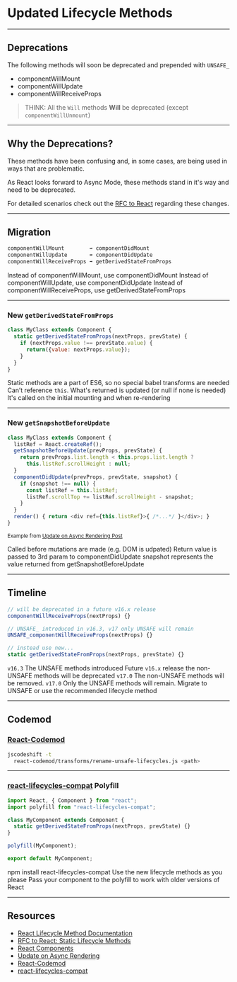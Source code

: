 # Updated Lifecycle Methods

------

## Deprecations

<!-- .slide: data-title="Lifecycle Methods" -->

The following methods will soon be deprecated and prepended with `UNSAFE_`

* componentWillMount
* componentWillUpdate
* componentWillReceiveProps

<blockquote class="fragment">THINK: All the <code>Will</code> methods <strong>Will</strong> be deprecated (except <code>componentWillUnmount</code>)</blockquote>

------

## Why the Deprecations?

<!-- .slide: data-title="Lifecycle Methods" -->

These methods have been confusing and, in some cases, are being used in ways that are problematic.

As React looks forward to Async Mode, these methods stand in it's way and need to be deprecated.

For detailed scenarios check out the [RFC to React](https://github.com/reactjs/rfcs/blob/master/text/0006-static-lifecycle-methods.md) regarding these changes.

------

## Migration

<!-- .slide: data-title="Lifecycle Methods" -->

```js
componentWillMount        ➡ componentDidMount
componentWillUpdate       ➡ componentDidUpdate
componentWillReceiveProps ➡ getDerivedStateFromProps
```

<span class="fragment current-only focus-text" data-code-focus="1">Instead of componentWillMount, use componentDidMount</span>
<span class="fragment current-only focus-text" data-code-focus="2">Instead of componentWillUpdate, use componentDidUpdate</span>
<span class="fragment current-only focus-text" data-code-focus="3">Instead of componentWillReceiveProps, use getDerivedStateFromProps</span>

------

### New `getDerivedStateFromProps`

<!-- .slide: data-title="Lifecycle Methods" data-state="zeroTopx" -->

```js
class MyClass extends Component {
  static getDerivedStateFromProps(nextProps, prevState) {
    if (nextProps.value !== prevState.value) {
      return({value: nextProps.value});
    }
  }
}
```

<span class="fragment current-only focus-text" data-code-focus="2-6">Static methods are a part of ES6, so no special babel transforms are needed</span>
<span class="fragment current-only focus-text" data-code-focus="4">Can’t reference `this`. What's returned is updated (or null if none is needed)</span>
<span class="fragment current-only focus-text" data-code-focus="2-6">It's called on the initial mounting and when re-rendering</span>

------

### New `getSnapshotBeforeUpdate`

<!-- .slide: data-title="Lifecycle Methods" data-state="zeroTopx" -->

```js
class MyClass extends Component {
  listRef = React.createRef();
  getSnapshotBeforeUpdate(prevProps, prevState) {
    return prevProps.list.length < this.props.list.length ?
      this.listRef.scrollHeight : null;
  }
  componentDidUpdate(prevProps, prevState, snapshot) {
    if (snapshot !== null) {
      const listRef = this.listRef;
      listRef.scrollTop += listRef.scrollHeight - snapshot;
    }
  }
  render() { return <div ref={this.listRef}>{ /*...*/ }</div>; }
}
```

<small>Example from <a href="https://reactjs.org/blog/2018/03/27/update-on-async-rendering.html#open-source-project-maintainers">Update on Async Rendering Post</a></small>

<span class="fragment current-only focus-text focus-text--abs" data-code-focus="3-6">Called before mutations are made (e.g. DOM is udpated)</span>
<span class="fragment current-only focus-text focus-text--abs" data-code-focus="4-5">Return value is passed to 3rd param to componentDidUpdate</span>
<span class="fragment current-only focus-text focus-text--abs" data-code-focus="7-12">snapshot represents the value returned from getSnapshotBeforeUpdate</span>

------

## Timeline

<!-- .slide: data-title="Lifecycle Methods" data-state="zeroTopx" -->

```js
// will be deprecated in a future v16.x release
componentWillReceiveProps(nextProps) {}

// UNSAFE_ introduced in v16.3, v17 only UNSAFE will remain
UNSAFE_componentWillReceiveProps(nextProps) {}

// instead use new...
static getDerivedStateFromProps(nextProps, prevState) {}
```

<span class="fragment current-only focus-text" data-code-focus="4-5">`v16.3` The UNSAFE methods introduced</span>
<span class="fragment current-only focus-text" data-code-focus="1-2">Future `v16.x` release the non-UNSAFE methods will be deprecated</span>
<span class="fragment current-only focus-text" data-code-focus="1-2">`v17.0` The non-UNSAFE methods will be removed.</span>
<span class="fragment current-only focus-text" data-code-focus="4-5">`v17.0` Only the UNSAFE methods will remain.</span>
<span class="fragment current-only focus-text" data-code-focus="7-8">Migrate to UNSAFE or use the recommended lifecycle method</span>

------

## Codemod

<!-- .slide: data-title="Lifecycle Methods" -->

### [React-Codemod](https://github.com/reactjs/react-codemod/#rename-unsafe-lifecycles)

```bash
jscodeshift -t
  react-codemod/transforms/rename-unsafe-lifecycles.js <path>
```

------

### [react-lifecycles-compat](https://github.com/reactjs/react-lifecycles-compat) Polyfill

<!-- .slide: data-title="Lifecycle Methods" -->

```js
import React, { Component } from "react";
import polyfill from "react-lifecycles-compat";

class MyComponent extends Component {
  static getDerivedStateFromProps(nextProps, prevState) {}
}

polyfill(MyComponent);

export default MyComponent;
```

<span class="fragment current-only focus-text focus-text--absx" data-code-focus="2">npm install react-lifecycles-compat</span>
<span class="fragment current-only focus-text focus-text--absx" data-code-focus="4-6">Use the new lifecycle methods as you please</span>
<span class="fragment current-only focus-text focus-text--absx" data-code-focus="8">Pass your component to the polyfill to work with older versions of React</span>

------

## Resources

<!-- .slide: data-title="Lifecycle Methods" data-state="resources" -->

* [React Lifecycle Method Documentation](https://reactjs.org/blog/2018/03/27/update-on-async-rendering.html)
* [RFC to React: Static Lifecycle Methods](https://github.com/reactjs/rfcs/blob/master/text/0006-static-lifecycle-methods.md)
* [React Components](https://reactjs.org/docs/react-component.html)
* [Update on Async Rendering](https://reactjs.org/blog/2018/03/27/update-on-async-rendering.html)
* [React-Codemod](https://github.com/reactjs/react-codemod/#rename-unsafe-lifecycles)
* [react-lifecycles-compat](http://npm.im/react-lifecycles-compat)